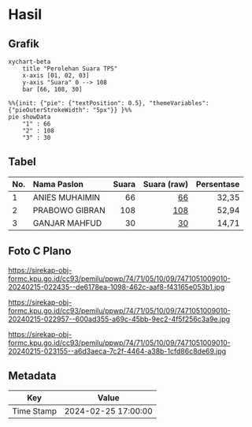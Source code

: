 # Hasil

## Grafik

```mermaid
xychart-beta
    title "Perolehan Suara TPS"
    x-axis [01, 02, 03]
    y-axis "Suara" 0 --> 108
    bar [66, 108, 30]
```

```mermaid
%%{init: {"pie": {"textPosition": 0.5}, "themeVariables": {"pieOuterStrokeWidth": "5px"}} }%%
pie showData
    "1" : 66
    "2" : 108
    "3" : 30
```

## Tabel

| No. | Nama Paslon    | Suara | Suara (raw) | Persentase |
|:--- |:-------------- | -----:| -----------:| ----------:|
| 1   | ANIES MUHAIMIN | 66    | [66][p-1]   | 32,35      |
| 2   | PRABOWO GIBRAN | 108   | [108][p-2]  | 52,94      |
| 3   | GANJAR MAHFUD  | 30    | [30][p-3]   | 14,71      |


[p-1]: https://github.com/gigit-pemilu/pemilu-2024-74-sulawesi-tenggara/blob/main/pilpres/hitung-suara/sub/74-sulawesi-tenggara/sub/71-kota-kendari/sub/05-kendari-barat/sub/1009-lahundape/sub/010-tps/sub/paslon-1.txt
[p-2]: https://github.com/gigit-pemilu/pemilu-2024-74-sulawesi-tenggara/blob/main/pilpres/hitung-suara/sub/74-sulawesi-tenggara/sub/71-kota-kendari/sub/05-kendari-barat/sub/1009-lahundape/sub/010-tps/sub/paslon-2.txt
[p-3]: https://github.com/gigit-pemilu/pemilu-2024-74-sulawesi-tenggara/blob/main/pilpres/hitung-suara/sub/74-sulawesi-tenggara/sub/71-kota-kendari/sub/05-kendari-barat/sub/1009-lahundape/sub/010-tps/sub/paslon-3.txt

## Foto C Plano

https://sirekap-obj-formc.kpu.go.id/cc93/pemilu/ppwp/74/71/05/10/09/7471051009010-20240215-022435--de6178ea-1098-462c-aaf8-f43165e053b1.jpg

https://sirekap-obj-formc.kpu.go.id/cc93/pemilu/ppwp/74/71/05/10/09/7471051009010-20240215-022957--600ad355-a69c-45bb-9ec2-4f5f256c3a9e.jpg

https://sirekap-obj-formc.kpu.go.id/cc93/pemilu/ppwp/74/71/05/10/09/7471051009010-20240215-023155--a6d3aeca-7c2f-4464-a38b-1cfd86c8de69.jpg


## Metadata

| Key        | Value               |
| ---------- | ------------------- |
| Time Stamp | 2024-02-25 17:00:00 |



